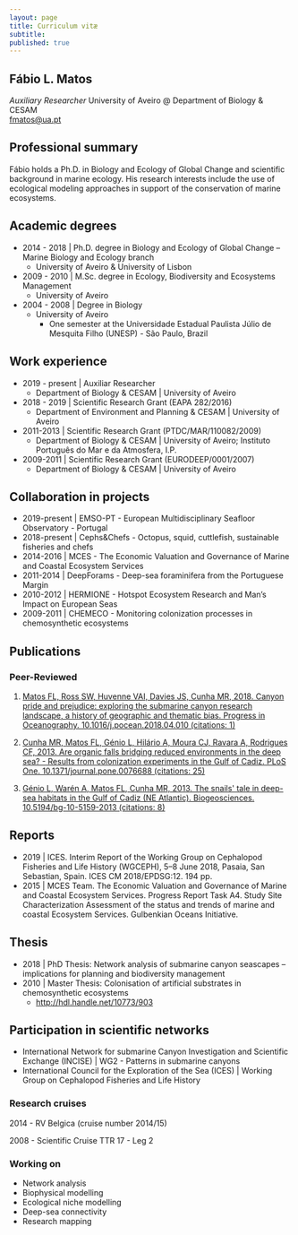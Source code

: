 ```yaml
---
layout: page
title: Curriculum vitæ
subtitle: 
published: true
---
```

## **Fábio L. Matos**  
_Auxiliary Researcher_ 
University of Aveiro @ Department of Biology & CESAM  
fmatos@ua.pt

## **Professional summary**
Fábio holds a Ph.D. in Biology and Ecology of Global Change and scientific background in marine ecology. His research interests include the use of ecological modeling approaches in support of the conservation of marine ecosystems.

## **Academic degrees**
 * 2014 - 2018 |	Ph.D. degree in Biology and Ecology of Global Change – Marine Biology and Ecology branch
   + University of Aveiro & University of Lisbon
 * 2009 - 2010 |	M.Sc. degree in Ecology, Biodiversity and Ecosystems Management
   + University of Aveiro 
 * 2004 - 2008 |	Degree in Biology
   + University of Aveiro
     - One semester at the Universidade Estadual Paulista Júlio de Mesquita Filho (UNESP) - São Paulo, Brazil

## **Work experience**
 * 2019 - present | Auxiliar Researcher
   + Department of Biology & CESAM | University of Aveiro
 * 2018 - 2019 | Scientific Research Grant (EAPA 282/2016) 
   + Department of Environment and Planning & CESAM | University of Aveiro
 * 2011-2013 | Scientific Research Grant (PTDC/MAR/110082/2009)
   + Department of Biology & CESAM | University of Aveiro; Instituto Português do Mar e da Atmosfera, I.P.
 * 2009-2011 | Scientific Research Grant (EURODEEP/0001/2007) 
   + Department of Biology & CESAM | University of Aveiro
   
## **Collaboration in projects**
  + 2019-present | EMSO-PT - European Multidisciplinary Seafloor Observatory - Portugal
  + 2018-present | Cephs&Chefs - Octopus, squid, cuttlefish, sustainable fisheries and chefs
  + 2014-2016	| MCES - The Economic Valuation and Governance of Marine and Coastal Ecosystem Services
  + 2011-2014	| DeepForams - Deep-sea foraminifera from the Portuguese Margin
  + 2010-2012 | HERMIONE - Hotspot Ecosystem Research and Man’s Impact on European Seas 
  + 2009-2011 | CHEMECO - Monitoring colonization processes in chemosynthetic ecosystems

## **Publications**
### Peer-Reviewed
1.	[Matos FL, Ross SW, Huvenne VAI, Davies JS, Cunha MR, 2018. Canyon pride and prejudice: exploring the submarine canyon research landscape, a history of geographic and thematic bias. Progress in Oceanography. 10.1016/j.pocean.2018.04.010 (citations: 1)](https://www.sciencedirect.com/science/article/pii/S0079661117302744) 
   
2. [Cunha MR, Matos FL, Génio L, Hilário A, Moura CJ, Ravara A, Rodrigues CF, 2013. Are organic falls bridging reduced environments in the deep sea? - Results from colonization experiments in the Gulf of Cadiz. PLoS One. 10.1371/journal.pone.0076688 (citations: 25)](http://dx.doi.org/10.1371/journal.pone.0076688)
   
3. [Génio L, Warén A, Matos FL, Cunha MR, 2013. The snails' tale in deep-sea habitats in the Gulf of Cadiz (NE Atlantic). Biogeosciences. 10.5194/bg-10-5159-2013 (citations: 8)](http://dx.doi.org/10.5194/bg-10-5159-2013)  
   
## **Reports**
 * 2019 | ICES. Interim Report of the Working Group on Cephalopod Fisheries and Life History (WGCEPH), 5–8 June 2018, Pasaia, San Sebastian, Spain. ICES CM 2018/EPDSG:12. 194 pp.
 * 2015 |	MCES Team. The Economic Valuation and Governance of Marine and Coastal Ecosystem Services. Progress Report Task A4. Study Site Characterization Assessment of the status and trends of marine and coastal Ecosystem Services. Gulbenkian Oceans Initiative.

## **Thesis**
 * 2018 |	PhD Thesis: Network analysis of submarine canyon seascapes – implications for planning and biodiversity management 
 * 2010 |	Master Thesis: Colonisation of artificial substrates in chemosynthetic ecosystems
    + http://hdl.handle.net/10773/903

## **Participation in scientific networks**
 * International Network for submarine Canyon Investigation and Scientific Exchange (INCISE) | WG2 - Patterns in submarine canyons
 * International Council for the Exploration of the Sea (ICES) | Working Group on Cephalopod Fisheries and Life History


### **Research cruises**  
 
2014 - RV Belgica (cruise number 2014/15)  

2008 - Scientific Cruise TTR 17 - Leg 2

### **Working on**  

 * Network analysis
 * Biophysical modelling
 * Ecological niche modelling
 * Deep-sea connectivity
 * Research mapping  
